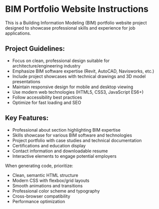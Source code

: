 <!-- Use this file to provide workspace-specific custom instructions to Copilot. For more details, visit https://code.visualstudio.com/docs/copilot/copilot-customization#_use-a-githubcopilotinstructionsmd-file -->

# BIM Portfolio Website Instructions

This is a Building Information Modeling (BIM) portfolio website project designed to showcase professional skills and experience for job applications.

## Project Guidelines:
- Focus on clean, professional design suitable for architecture/engineering industry
- Emphasize BIM software expertise (Revit, AutoCAD, Navisworks, etc.)
- Include project showcases with technical drawings and 3D model presentations
- Maintain responsive design for mobile and desktop viewing
- Use modern web technologies (HTML5, CSS3, JavaScript ES6+)
- Follow accessibility best practices
- Optimize for fast loading and SEO

## Key Features:
- Professional about section highlighting BIM expertise
- Skills showcase for various BIM software and technologies
- Project portfolio with case studies and technical documentation
- Certifications and education display
- Contact information and downloadable resume
- Interactive elements to engage potential employers

When generating code, prioritize:
- Clean, semantic HTML structure
- Modern CSS with flexbox/grid layouts
- Smooth animations and transitions
- Professional color scheme and typography
- Cross-browser compatibility
- Performance optimization

